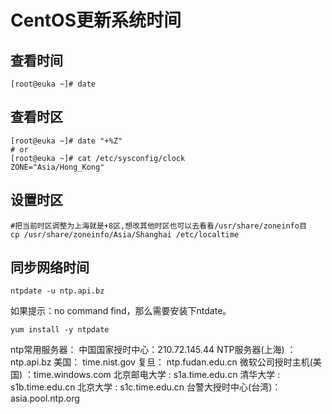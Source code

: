 # CentOS更新系统时间

## 查看时间
```
[root@euka ~]# date
```

## 查看时区
```
[root@euka ~]# date "+%Z"
# or
[root@euka ~]# cat /etc/sysconfig/clock
ZONE="Asia/Hong_Kong"
```

## 设置时区
```
#把当前时区调整为上海就是+8区,想改其他时区也可以去看看/usr/share/zoneinfo目
cp /usr/share/zoneinfo/Asia/Shanghai /etc/localtime
```

## 同步网络时间
```
ntpdate -u ntp.api.bz
```
如果提示：no command find，那么需要安装下ntdate。
```
yum install -y ntpdate
```

ntp常用服务器：
中国国家授时中心：210.72.145.44
NTP服务器(上海) ：ntp.api.bz
美国： time.nist.gov
复旦： ntp.fudan.edu.cn
微软公司授时主机(美国) ：time.windows.com
北京邮电大学 : s1a.time.edu.cn
清华大学 : s1b.time.edu.cn
北京大学 : s1c.time.edu.cn
台警大授时中心(台湾)：asia.pool.ntp.org
